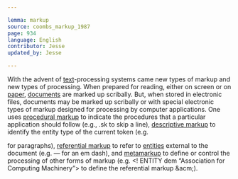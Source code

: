 ```yaml
---

lemma: markup
source: coombs_markup_1987
page: 934
language: English
contributor: Jesse
updated_by: Jesse

---
```

With the advent of [text](text.html)-processing systems came new types of markup and new types of processing. When prepared for reading, either on screen or on [paper](paper.html), [documents](document.html) are marked up scribally. But, when stored in electronic files, documents may be marked up scribally or with special electronic types of markup designed for processing by computer applications. One uses [procedural markup](markupProcedural.html) to indicate the procedures that a particular application should follow (e.g., .sk to skip a line), [descriptive markup](descriptiveMarkup.html) to identify the entity type of the current token (e.g. <p> for paragraphs), [referential markup](markupReferential.html) to refer to [entities](entity.html) external to the document (e.g. &mdash; for an em dash), and [metamarkup](metamarkup.html) to define or control the processing of other forms of markup (e.g. <! ENTITY dem “Association for Computing Machinery”> to define the referential markup &acm;).
